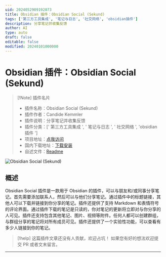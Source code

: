 ```yaml
---
uid: 2024052909192073
title: Obsidian 插件：Obsidian Social (Sekund)
tags: ['第三方工具集成', '笔记与日志', '社交网络', 'obsidian插件']
description: 分享笔记并收集反馈
author: AI
type: auto
draft: false
editable: false
modified: 20240101000000
---
```


# Obsidian 插件：Obsidian Social (Sekund)

> [!Note] 插件名片
> - 插件名称：Obsidian Social (Sekund)
> - 插件作者：Candide Kemmler
> - 插件说明：分享笔记并收集反馈
> - 插件分类：[' 第三方工具集成 ', ' 笔记与日志 ', ' 社交网络 ', 'obsidian 插件 ']
> - 项目地址：[点我访问](https://github.com/Sekund/sekund-plugin-react)
> - 国内下载地址：[下载安装](https://pkmer.cn/products/plugin/pluginMarket/?sekund)
> - 自述文件：[Readme](https://ghproxy.net/https://raw.githubusercontent.com/Sekund/sekund-plugin-react/main/README.md)

![Obsidian Social (Sekund)](https://cdn.pkmer.cn/covers/sekund.png!pkmer)

## 概述

Obsidian Social 插件是一款用于 Obsidian 的插件，可以与朋友和/或同事分享笔记。首先需要添加联系人，然后可以与他们分享笔记。通过插件中的标题链接，其他人可以下载并链接到你分享的笔记。插件还提供了支持 Markdown 和表情符号的评论界面。通过插件下载的笔记是只读的，你对笔记的更新将立即对与你分享的人可见。插件还支持包含其他笔记、图片、视频等附件。任何人都可以创建群组，与群组分享的笔记将对所有成员可见。插件还提供了一个实验性功能，可以查看有多少人链接到你的笔记。

> [!help]
> 这篇插件文章还没有人贡献，欢迎占坑！
> 如果您有好的想法欢迎提交 PR 或者文末留言。

---



